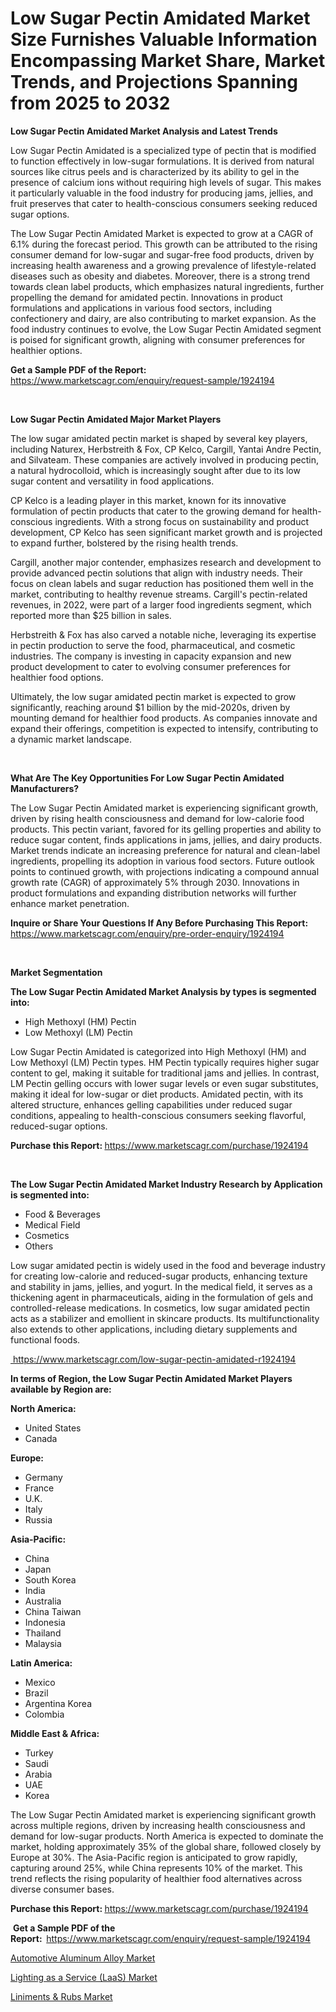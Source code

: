 <p><h1>Low Sugar Pectin Amidated Market Size Furnishes Valuable Information Encompassing Market Share, Market Trends, and Projections Spanning from 2025 to 2032</h1></p><p><strong>Low Sugar Pectin Amidated Market Analysis and Latest Trends</strong></p>
<p><p>Low Sugar Pectin Amidated is a specialized type of pectin that is modified to function effectively in low-sugar formulations. It is derived from natural sources like citrus peels and is characterized by its ability to gel in the presence of calcium ions without requiring high levels of sugar. This makes it particularly valuable in the food industry for producing jams, jellies, and fruit preserves that cater to health-conscious consumers seeking reduced sugar options.</p><p>The Low Sugar Pectin Amidated Market is expected to grow at a CAGR of 6.1% during the forecast period. This growth can be attributed to the rising consumer demand for low-sugar and sugar-free food products, driven by increasing health awareness and a growing prevalence of lifestyle-related diseases such as obesity and diabetes. Moreover, there is a strong trend towards clean label products, which emphasizes natural ingredients, further propelling the demand for amidated pectin. Innovations in product formulations and applications in various food sectors, including confectionery and dairy, are also contributing to market expansion. As the food industry continues to evolve, the Low Sugar Pectin Amidated segment is poised for significant growth, aligning with consumer preferences for healthier options.</p></p>
<p><strong>Get a Sample PDF of the Report:&nbsp;</strong> <a href="https://www.marketscagr.com/enquiry/request-sample/1924194?utm_campaign=2110&utm_medium=2&utm_source=Github&utm_content=ia&utm_term=28032025&utm_id=low-sugar-pectin-amidated">https://www.marketscagr.com/enquiry/request-sample/1924194</a></p>
<p>&nbsp;</p>
<p><strong>Low Sugar Pectin Amidated Major Market Players</strong></p>
<p><p>The low sugar amidated pectin market is shaped by several key players, including Naturex, Herbstreith & Fox, CP Kelco, Cargill, Yantai Andre Pectin, and Silvateam. These companies are actively involved in producing pectin, a natural hydrocolloid, which is increasingly sought after due to its low sugar content and versatility in food applications.</p><p>CP Kelco is a leading player in this market, known for its innovative formulation of pectin products that cater to the growing demand for health-conscious ingredients. With a strong focus on sustainability and product development, CP Kelco has seen significant market growth and is projected to expand further, bolstered by the rising health trends.</p><p>Cargill, another major contender, emphasizes research and development to provide advanced pectin solutions that align with industry needs. Their focus on clean labels and sugar reduction has positioned them well in the market, contributing to healthy revenue streams. Cargill's pectin-related revenues, in 2022, were part of a larger food ingredients segment, which reported more than $25 billion in sales.</p><p>Herbstreith & Fox has also carved a notable niche, leveraging its expertise in pectin production to serve the food, pharmaceutical, and cosmetic industries. The company is investing in capacity expansion and new product development to cater to evolving consumer preferences for healthier food options.</p><p>Ultimately, the low sugar amidated pectin market is expected to grow significantly, reaching around $1 billion by the mid-2020s, driven by mounting demand for healthier food products. As companies innovate and expand their offerings, competition is expected to intensify, contributing to a dynamic market landscape.</p></p>
<p>&nbsp;</p>
<p><strong>What Are The Key Opportunities For Low Sugar Pectin Amidated Manufacturers?</strong></p>
<p><p>The Low Sugar Pectin Amidated market is experiencing significant growth, driven by rising health consciousness and demand for low-calorie food products. This pectin variant, favored for its gelling properties and ability to reduce sugar content, finds applications in jams, jellies, and dairy products. Market trends indicate an increasing preference for natural and clean-label ingredients, propelling its adoption in various food sectors. Future outlook points to continued growth, with projections indicating a compound annual growth rate (CAGR) of approximately 5% through 2030. Innovations in product formulations and expanding distribution networks will further enhance market penetration.</p></p>
<p><strong>Inquire or Share Your Questions If Any Before Purchasing This Report:</strong> <a href="https://www.marketscagr.com/enquiry/pre-order-enquiry/1924194?utm_campaign=2110&utm_medium=2&utm_source=Github&utm_content=ia&utm_term=28032025&utm_id=low-sugar-pectin-amidated">https://www.marketscagr.com/enquiry/pre-order-enquiry/1924194</a></p>
<p>&nbsp;</p>
<p><strong>Market Segmentation</strong></p>
<p><strong>The Low Sugar Pectin Amidated Market Analysis by types is segmented into:</strong></p>
<p><ul><li>High Methoxyl (HM) Pectin</li><li>Low Methoxyl (LM) Pectin</li></ul></p>
<p><p>Low Sugar Pectin Amidated is categorized into High Methoxyl (HM) and Low Methoxyl (LM) Pectin types. HM Pectin typically requires higher sugar content to gel, making it suitable for traditional jams and jellies. In contrast, LM Pectin gelling occurs with lower sugar levels or even sugar substitutes, making it ideal for low-sugar or diet products. Amidated pectin, with its altered structure, enhances gelling capabilities under reduced sugar conditions, appealing to health-conscious consumers seeking flavorful, reduced-sugar options.</p></p>
<p><strong>Purchase this Report:&nbsp;</strong><a href="https://www.marketscagr.com/purchase/1924194?utm_campaign=2110&utm_medium=2&utm_source=Github&utm_content=ia&utm_term=28032025&utm_id=low-sugar-pectin-amidated">https://www.marketscagr.com/purchase/1924194</a></p>
<p>&nbsp;</p>
<p><strong>The Low Sugar Pectin Amidated Market Industry Research by Application is segmented into:</strong></p>
<p><ul><li>Food & Beverages</li><li>Medical Field</li><li>Cosmetics</li><li>Others</li></ul></p>
<p><p>Low sugar amidated pectin is widely used in the food and beverage industry for creating low-calorie and reduced-sugar products, enhancing texture and stability in jams, jellies, and yogurt. In the medical field, it serves as a thickening agent in pharmaceuticals, aiding in the formulation of gels and controlled-release medications. In cosmetics, low sugar amidated pectin acts as a stabilizer and emollient in skincare products. Its multifunctionality also extends to other applications, including dietary supplements and functional foods.</p></p>
<p><a href="https://www.marketscagr.com/low-sugar-pectin-amidated-r1924194?utm_campaign=2110&utm_medium=2&utm_source=Github&utm_content=ia&utm_term=28032025&utm_id=low-sugar-pectin-amidated">&nbsp;https://www.marketscagr.com/low-sugar-pectin-amidated-r1924194</a></p>
<p><strong>In terms of Region, the Low Sugar Pectin Amidated Market Players available by Region are:</strong></p>
<p>
    <p> <strong> North America: </strong>
        <ul>
            <li>United States</li>
            <li>Canada</li>
        </ul>
        </p> 
    <p> <strong> Europe: </strong>
        <ul>
            <li>Germany</li>
            <li>France</li>
            <li>U.K.</li>
            <li>Italy</li>
            <li>Russia</li>
        </ul>
        </p> 
    <p> <strong> Asia-Pacific: </strong>
        <ul>
            <li>China</li>
            <li>Japan</li>
            <li>South Korea</li>
            <li>India</li>
            <li>Australia</li>
            <li>China Taiwan</li>
            <li>Indonesia</li>
            <li>Thailand</li>
            <li>Malaysia</li>
        </ul>
        </p> 
    <p> <strong> Latin America: </strong>
        <ul>
            <li>Mexico</li>
            <li>Brazil</li>
            <li>Argentina Korea</li>
            <li>Colombia</li>
        </ul>
        </p> 
    <p> <strong> Middle East & Africa: </strong>
        <ul>
            <li>Turkey</li>
            <li>Saudi</li>
            <li>Arabia</li>
            <li>UAE</li>
            <li>Korea</li>
        </ul>
    </p>
    </p>
<p><p>The Low Sugar Pectin Amidated market is experiencing significant growth across multiple regions, driven by increasing health consciousness and demand for low-sugar products. North America is expected to dominate the market, holding approximately 35% of the global share, followed closely by Europe at 30%. The Asia-Pacific region is anticipated to grow rapidly, capturing around 25%, while China represents 10% of the market. This trend reflects the rising popularity of healthier food alternatives across diverse consumer bases.</p></p>
<p><strong>Purchase this Report: </strong><a href="https://www.marketscagr.com/purchase/1924194?utm_campaign=2110&utm_medium=2&utm_source=Github&utm_content=ia&utm_term=28032025&utm_id=low-sugar-pectin-amidated">https://www.marketscagr.com/purchase/1924194</a></p>
<p>&nbsp;<strong>Get a Sample PDF of the Report:&nbsp;&nbsp;</strong><a href="https://www.marketscagr.com/enquiry/request-sample/1924194?utm_campaign=2110&utm_medium=2&utm_source=Github&utm_content=ia&utm_term=28032025&utm_id=low-sugar-pectin-amidated">https://www.marketscagr.com/enquiry/request-sample/1924194</a></p>
<p><strong></strong></p>
<p><p><a href="https://github.com/ashepherd82/Market-Research-Report-List-7/blob/main/automotive-aluminum-alloy-market.md?utm_campaign=2110&utm_medium=2&utm_source=Github&utm_content=ia&utm_term=28032025&utm_id=low-sugar-pectin-amidated">Automotive Aluminum Alloy Market</a></p><p><a href="https://github.com/merzafairy04/Market-Research-Report-List-1/blob/main/lighting-as-a-service-laas-market.md?utm_campaign=2110&utm_medium=2&utm_source=Github&utm_content=ia&utm_term=28032025&utm_id=low-sugar-pectin-amidated">Lighting as a Service (LaaS) Market</a></p><p><a href="https://github.com/JakirUddin651/Market-Research-Report-List-2/blob/main/liniments-rubs-market.md?utm_campaign=2110&utm_medium=2&utm_source=Github&utm_content=ia&utm_term=28032025&utm_id=low-sugar-pectin-amidated">Liniments & Rubs Market</a></p></p>
